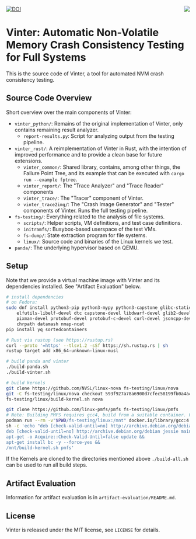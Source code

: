 [![DOI](https://zenodo.org/badge/DOI/10.5281/zenodo.6544868.svg)](https://doi.org/10.5281/zenodo.6544868)
<img src="misc/vinter_logo.svg" align="right">

# Vinter: Automatic Non-Volatile Memory Crash Consistency Testing for Full Systems

This is the source code of Vinter, a tool for automated NVM crash consistency testing.

## Source Code Overview

Short overview over the main components of Vinter:

* `vinter_python/`: Remains of the original implementation of Vinter, only contains remaining result analyzer.
  * `report-results.py`: Script for analyzing output from the testing pipeline.
* `vinter_rust/`: A reimplementation of Vinter in Rust, with the intention of
  improved performance and to provide a clean base for future extensions.
  * `vinter_common/`: Shared library, contains, among other things, the Failure Point Tree, and its example that can be executed with `cargo run --example fptree`.
  * `vinter_report/`: The "Trace Analyzer" and "Trace Reader" components
  * `vinter_trace/`: The "Tracer" component of Vinter.
  * `vinter_trace2img/`: The "Crash Image Generator" and "Tester" components
    of Vinter. Runs the full testing pipeline.
* `fs-testing/`: Everything related to the analysis of file systems.
  * `scripts/`: Helper scripts, VM definitions, and test case definitions.
  * `initramfs/`: Busybox-based userspace of the test VMs.
  * `fs-dump/`: State extraction program for file systems.
  * `linux/`: Source code and binaries of the Linux kernels we test.
* `panda/`: The underlying hypervisor based on QEMU.

## Setup

Note that we provide a virtual machine image with Vinter and its dependencies
installed. See "Artifact Evaluation" below.

```sh
# install dependencies
# on Fedora:
sudo dnf install python3-pip python3-mypy python3-capstone glibc-static \
	elfutils-libelf-devel dtc capstone-devel libdwarf-devel glib2-devel \
	pixman-devel protobuf-devel protobuf-c-devel curl-devel jsoncpp-devel \
	chrpath datamash nmap-ncat
pip install yq sortedcontainers

# Rust via rustup (see https://rustup.rs)
curl --proto '=https' --tlsv1.2 -sSf https://sh.rustup.rs | sh
rustup target add x86_64-unknown-linux-musl

# build panda and vinter
./build-panda.sh
./build-vinter.sh

# build kernels
git clone https://github.com/NVSL/linux-nova fs-testing/linux/nova
git -C fs-testing/linux/nova checkout 593f927a78a6900d7cfec58199fb0a4a4fd1d646
fs-testing/linux/build-kernel.sh nova

git clone https://github.com/linux-pmfs/pmfs fs-testing/linux/pmfs
# Note: Building PMFS requires gcc4, build from a suitable container. For example:
podman run --rm -v"$PWD/fs-testing/linux:/mnt" docker.io/library/gcc:4 \
sh -c 'echo "deb [check-valid-until=no] http://archive.debian.org/debian jessie-backports main\n
deb [check-valid-until=no] http://archive.debian.org/debian jessie main" > /etc/apt/sources.list &&
apt-get -o Acquire::Check-Valid-Until=false update &&
apt-get install bc -y --force-yes && 
/mnt/build-kernel.sh pmfs'
```

If the Kernels are cloned to the directories mentioned above `./build-all.sh` can be used to run all build steps.

## Artifact Evaluation

Information for artifact evaluation is in `artifact-evaluation/README.md`.

## License

Vinter is released under the MIT license, see `LICENSE` for details.
